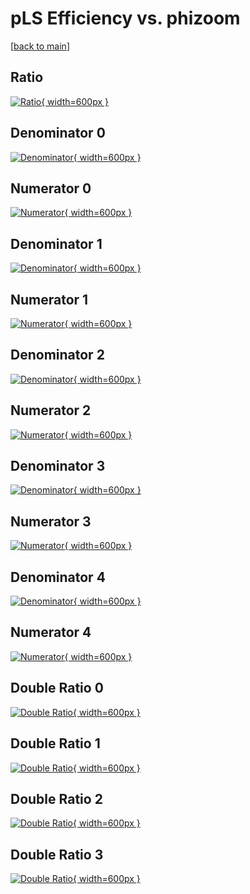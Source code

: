 # pLS Efficiency vs. phizoom

[[back to main](./)]



## Ratio

[![Ratio](../mtv/var/pLS_vtr_211_0_eff_phizoom.png){ width=600px }](../mtv/var/pLS_vtr_211_0_eff_phizoom.pdf)

## Denominator 0

[![Denominator](../mtv/den/pLS_vtr_211_0_eff_phizoom_den0.png){ width=600px }](../mtv/den/pLS_vtr_211_0_eff_phizoom_den0.pdf)

## Numerator 0

[![Numerator](../mtv/num/pLS_vtr_211_0_eff_phizoom_num0.png){ width=600px }](../mtv/num/pLS_vtr_211_0_eff_phizoom_num0.pdf)

## Denominator 1

[![Denominator](../mtv/den/pLS_vtr_211_0_eff_phizoom_den1.png){ width=600px }](../mtv/den/pLS_vtr_211_0_eff_phizoom_den1.pdf)

## Numerator 1

[![Numerator](../mtv/num/pLS_vtr_211_0_eff_phizoom_num1.png){ width=600px }](../mtv/num/pLS_vtr_211_0_eff_phizoom_num1.pdf)

## Denominator 2

[![Denominator](../mtv/den/pLS_vtr_211_0_eff_phizoom_den2.png){ width=600px }](../mtv/den/pLS_vtr_211_0_eff_phizoom_den2.pdf)

## Numerator 2

[![Numerator](../mtv/num/pLS_vtr_211_0_eff_phizoom_num2.png){ width=600px }](../mtv/num/pLS_vtr_211_0_eff_phizoom_num2.pdf)

## Denominator 3

[![Denominator](../mtv/den/pLS_vtr_211_0_eff_phizoom_den3.png){ width=600px }](../mtv/den/pLS_vtr_211_0_eff_phizoom_den3.pdf)

## Numerator 3

[![Numerator](../mtv/num/pLS_vtr_211_0_eff_phizoom_num3.png){ width=600px }](../mtv/num/pLS_vtr_211_0_eff_phizoom_num3.pdf)

## Denominator 4

[![Denominator](../mtv/den/pLS_vtr_211_0_eff_phizoom_den4.png){ width=600px }](../mtv/den/pLS_vtr_211_0_eff_phizoom_den4.pdf)

## Numerator 4

[![Numerator](../mtv/num/pLS_vtr_211_0_eff_phizoom_num4.png){ width=600px }](../mtv/num/pLS_vtr_211_0_eff_phizoom_num4.pdf)

## Double Ratio 0

[![Double Ratio](../mtv/ratio/pLS_vtr_211_0_eff_phizoom_ratio0.png){ width=600px }](../mtv/ratio/pLS_vtr_211_0_eff_phizoom_ratio0.pdf)

## Double Ratio 1

[![Double Ratio](../mtv/ratio/pLS_vtr_211_0_eff_phizoom_ratio1.png){ width=600px }](../mtv/ratio/pLS_vtr_211_0_eff_phizoom_ratio1.pdf)

## Double Ratio 2

[![Double Ratio](../mtv/ratio/pLS_vtr_211_0_eff_phizoom_ratio2.png){ width=600px }](../mtv/ratio/pLS_vtr_211_0_eff_phizoom_ratio2.pdf)

## Double Ratio 3

[![Double Ratio](../mtv/ratio/pLS_vtr_211_0_eff_phizoom_ratio3.png){ width=600px }](../mtv/ratio/pLS_vtr_211_0_eff_phizoom_ratio3.pdf)


